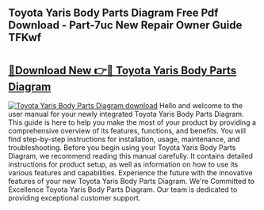 ## Toyota Yaris Body Parts Diagram Free Pdf Download - Part-7uc New Repair Owner Guide TFKwf

# <h2><a href="http://dfjl27.blite.top/?on=Toyota+Yaris+Body+Parts+Diagram">🔗Download New 👉🔴 Toyota Yaris Body Parts Diagram</a></h2>

[![Toyota Yaris Body Parts Diagram download](https://i.imgur.com/lujVjoI.png)](http://dfjl27.blite.top/?on=Toyota+Yaris+Body+Parts+Diagram)
Hello and welcome to the user manual for your newly integrated Toyota Yaris Body Parts Diagram. This guide is here to help you make the most of your product by providing a comprehensive overview of its features, functions, and benefits. You will find step-by-step instructions for installation, usage, maintenance, and troubleshooting. Before you begin using your Toyota Yaris Body Parts Diagram, we recommend reading this manual carefully. It contains detailed instructions for product setup, as well as information on how to use its various features and capabilities. Experience the future with the innovative features of your new Toyota Yaris Body Parts Diagram. We're Committed to Excellence Toyota Yaris Body Parts Diagram. Our team is dedicated to providing exceptional customer support.
